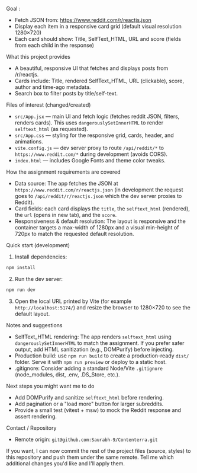 Goal :
- Fetch JSON from: https://www.reddit.com/r/reactjs.json
- Display each item in a responsive card grid (default visual resolution 1280×720)
- Each card should show: Title, SelfText_HTML, URL and score (fields from each child in the response)

What this project provides
- A beautiful, responsive UI that fetches and displays posts from /r/reactjs.
- Cards include: Title, rendered SelfText_HTML, URL (clickable), score, author and time-ago metadata.
- Search box to filter posts by title/self-text.

Files of interest (changed/created)
- `src/App.jsx` — main UI and fetch logic (fetches reddit JSON, filters, renders cards). This uses `dangerouslySetInnerHTML` to render `selftext_html` (as requested).
- `src/App.css` — styling for the responsive grid, cards, header, and animations.
- `vite.config.js` — dev server proxy to route `/api/reddit/*` to `https://www.reddit.com/*` during development (avoids CORS).
- `index.html` — includes Google Fonts and theme color tweaks.

How the assignment requirements are covered
- Data source: The app fetches the JSON at `https://www.reddit.com/r/reactjs.json` (in development the request goes to `/api/reddit/r/reactjs.json` which the dev server proxies to Reddit).
- Card fields: each card displays the `title`, the `selftext_html` (rendered), the `url` (opens in new tab), and the `score`.
- Responsiveness & default resolution: The layout is responsive and the container targets a max-width of 1280px and a visual min-height of 720px to match the requested default resolution.

Quick start (development)
1. Install dependencies:

```bash
npm install
```

2. Run the dev server:

```bash
npm run dev
```

3. Open the local URL printed by Vite (for example `http://localhost:5174/`) and resize the browser to 1280×720 to see the default layout.

Notes and suggestions
- SelfText_HTML rendering: The app renders `selftext_html` using `dangerouslySetInnerHTML` to match the assignment. If you prefer safer output, add HTML sanitization (e.g., DOMPurify) before injecting.
- Production build: use `npm run build` to create a production-ready `dist/` folder. Serve it with `npm run preview` or deploy to a static host.
- .gitignore: Consider adding a standard Node/Vite `.gitignore` (node_modules, dist, .env, .DS_Store, etc.).

Next steps you might want me to do
- Add DOMPurify and sanitize `selftext_html` before rendering.
- Add pagination or a "load more" button for larger subreddits.
- Provide a small test (vitest + msw) to mock the Reddit response and assert rendering.

Contact / Repository
- Remote origin: `git@github.com:Saurabh-9/Contenterra.git`

If you want, I can now commit the rest of the project files (source, styles) to this repository and push them under the same remote. Tell me which additional changes you'd like and I'll apply them.

